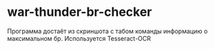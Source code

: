 # war-thunder-br-checker
Программа достаёт из скриншота с табом команды информацию о максимальном бр. Используется Tesseract-OCR

